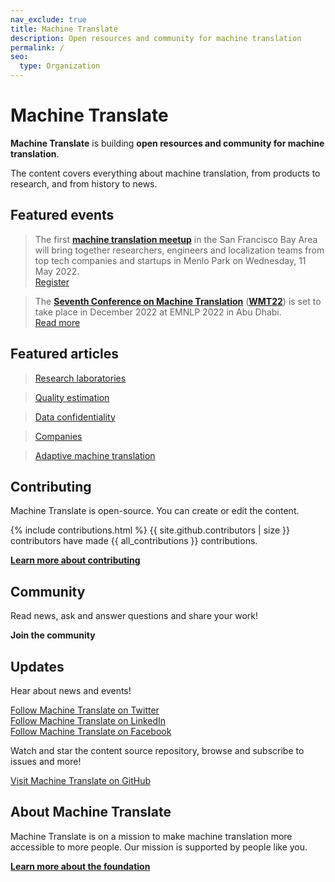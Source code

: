 ```yaml
---
nav_exclude: true
title: Machine Translate
description: Open resources and community for machine translation
permalink: /
seo:
  type: Organization
---
```


# Machine Translate

**Machine Translate** is building **open resources and community for machine translation**.

The content covers everything about machine translation, from products to research, and from history to news.

## Featured events

> The first [**machine translation meetup**](https://www.meetup.com/machinetranslate/events/285533813/) in the San Francisco Bay Area will bring together researchers, engineers and localization teams from top tech companies and startups in Menlo Park on Wednesday, 11 May 2022.  
> [Register](https://www.meetup.com/machinetranslate/events/285533813/)

> The [**Seventh Conference on Machine Translation**](/wmt22) ([**WMT22**](/wmt22)) is set to take place in December 2022 at EMNLP 2022 in Abu Dhabi.  
> [Read more](/wmt22)

## Featured articles

> [Research laboratories](/research-laboratories/research-laboratories.md)

> [Quality estimation](/quality/quality-estimation.md)

> [Data confidentiality](/industry/data-confidentiality.md)

> [Companies](/industry/companies.md)

> [Adaptive machine translation](/customisation/adaptive.md)


## Contributing

Machine Translate is open-source. You can create or edit the content.

{% include contributions.html %}
{{ site.github.contributors | size }} contributors have made {{ all_contributions }} contributions.

[**Learn more about contributing**](/contributing/contributing.md)


## Community

Read news, ask and answer questions and share your work!

<a data-tf-slider="ndac7OIs" data-tf-width="550" data-tf-iframe-props="title=Machine Translate | Open resources and community for machine translation" data-tf-medium="snippet" style="cursor:pointer; font-weight: bolder">
   Join the community
</a>
<script src="//embed.typeform.com/next/embed.js"></script>


## Updates

Hear about news and events!

[Follow Machine Translate on Twitter](https://twitter.com/machtranslate)  
[Follow Machine Translate on LinkedIn](https://linkedin.com/company/machinetranslate)  
[Follow Machine Translate on Facebook](https://facebook.com/machinetranslate)

Watch and star the content source repository, browse and subscribe to issues and more!

[Visit Machine Translate on GitHub](https://github.com/machinetranslate)


## About Machine Translate

Machine Translate is on a mission to make machine translation more accessible to more people.
Our mission is supported by people like you.

[**Learn more about the foundation**](/about.md)
